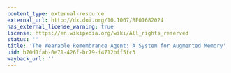 ```yaml
---
content_type: external-resource
external_url: http://dx.doi.org/10.1007/BF01682024
has_external_license_warning: true
license: https://en.wikipedia.org/wiki/All_rights_reserved
status: ''
title: 'The Wearable Remembrance Agent: A System for Augmented Memory'
uid: b70d1fab-0e71-426f-bc79-f4712bff5fc3
wayback_url: ''
---
```


